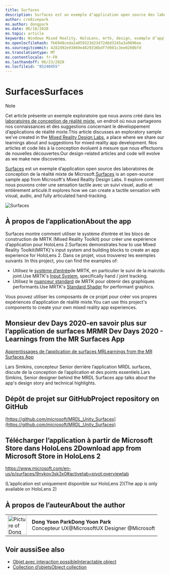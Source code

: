 ```yaml
---
title: Surfaces
description: Surfaces est un exemple d’application open source des laboratoires de conception de la réalité mixte de Microsoft. Il explore comment nous pouvons créer une sensation tactile avec un suivi visuel, audio et entièrement articulé.
author: cre8ivepark
ms.author: dongpark
ms.date: 06/18/2020
ms.topic: article
keywords: Windows Mixed Reality, HoloLens, mrtk, design, exemple d’application, contrôles
ms.openlocfilehash: fb6948ceda2a059323d23d72d6d3245a3a9896ee
ms.sourcegitcommit: 4282d92e93869e4829338bdf7d981c3ee0260bfd
ms.translationtype: MT
ms.contentlocale: fr-FR
ms.lasthandoff: 06/23/2020
ms.locfileid: "85240455"
---
```

# <a name="surfaces"></a><span data-ttu-id="243ec-105">Surfaces</span><span class="sxs-lookup"><span data-stu-id="243ec-105">Surfaces</span></span>

>[!NOTE]
><span data-ttu-id="243ec-106">Cet article présente un exemple exploratoire que nous avons créé dans les [laboratoires de conception de réalité mixte](https://github.com/Microsoft/MRDesignLabs_Unity), un endroit où nous partageons nos connaissances et des suggestions concernant le développement d’applications de réalité mixte.</span><span class="sxs-lookup"><span data-stu-id="243ec-106">This article discusses an exploratory sample we’ve created in the [Mixed Reality Design Labs](https://github.com/Microsoft/MRDesignLabs_Unity), a place where we share our learnings about and suggestions for mixed reality app development.</span></span> <span data-ttu-id="243ec-107">Nos articles et code liés à la conception évoluent à mesure que nous effectuons de nouvelles découvertes.</span><span class="sxs-lookup"><span data-stu-id="243ec-107">Our design-related articles and code will evolve as we make new discoveries.</span></span>

<span data-ttu-id="243ec-108">[Surfaces](https://github.com/microsoft/MRDL_Unity_Surfaces) est un exemple d’application open source des laboratoires de conception de la réalité mixte de Microsoft.</span><span class="sxs-lookup"><span data-stu-id="243ec-108">[Surfaces](https://github.com/microsoft/MRDL_Unity_Surfaces)  is an open-source sample app from Microsoft's Mixed Reality Design Labs.</span></span> <span data-ttu-id="243ec-109">Il explore comment nous pouvons créer une sensation tactile avec un suivi visuel, audio et entièrement articulé.</span><span class="sxs-lookup"><span data-stu-id="243ec-109">It explores how we can create a tactile sensation with visual, audio, and fully articulated hand-tracking.</span></span>

![Surfaces](images/MRDL_Surfaces_1.jpg)

## <a name="about-the-app"></a><span data-ttu-id="243ec-111">À propos de l’application</span><span class="sxs-lookup"><span data-stu-id="243ec-111">About the app</span></span>
<span data-ttu-id="243ec-112">Surfaces montre comment utiliser le système d’entrée et les blocs de construction de MRTK (Mixed Reality Toolkit) pour créer une expérience d’application pour HoloLens 2.</span><span class="sxs-lookup"><span data-stu-id="243ec-112">Surfaces demonstrates how to use Mixed Reality Toolkit(MRTK)'s input system and building blocks to create an app experience for HoloLens 2.</span></span> <span data-ttu-id="243ec-113">Dans ce projet, vous trouverez les exemples suivants :</span><span class="sxs-lookup"><span data-stu-id="243ec-113">In this project, you can find the examples of:</span></span>
- <span data-ttu-id="243ec-114">Utilisez le [système d’entrée](https://microsoft.github.io/MixedRealityToolkit-Unity/Documentation/Input/Overview.html)de MRTK, en particulier le suivi de la main/du joint.</span><span class="sxs-lookup"><span data-stu-id="243ec-114">Use MRTK's [Input System](https://microsoft.github.io/MixedRealityToolkit-Unity/Documentation/Input/Overview.html), specifically hand / joint tracking.</span></span>
- <span data-ttu-id="243ec-115">Utilisez le [nuanceur standard](https://microsoft.github.io/MixedRealityToolkit-Unity/Documentation/README_MRTKStandardShader.html) de MRTK pour obtenir des graphiques performants.</span><span class="sxs-lookup"><span data-stu-id="243ec-115">Use MRTK's [Standard Shader](https://microsoft.github.io/MixedRealityToolkit-Unity/Documentation/README_MRTKStandardShader.html) for performant graphics.</span></span>

<span data-ttu-id="243ec-116">Vous pouvez utiliser les composants de ce projet pour créer vos propres expériences d’application de réalité mixte.</span><span class="sxs-lookup"><span data-stu-id="243ec-116">You can use this project's components to create your own mixed reality app experiences.</span></span>

## <a name="mr-dev-days-2020---learnings-from-the-mr-surfaces-app"></a><span data-ttu-id="243ec-117">Monsieur dev Days 2020-en savoir plus sur l’application de surfaces MR</span><span class="sxs-lookup"><span data-stu-id="243ec-117">MR Dev Days 2020 - Learnings from the MR Surfaces App</span></span>
[<span data-ttu-id="243ec-118">Apprentissages de l’application de surfaces MR</span><span class="sxs-lookup"><span data-stu-id="243ec-118">Learnings from the MR Surfaces App</span></span>](https://channel9.msdn.com/Shows/Docs-Mixed-Reality/Learnings-from-the-MR-Surfaces-App)

<span data-ttu-id="243ec-119">Lars Simkins, concepteur Senior derrière l’application MRDL surfaces, discute de la conception de l’application et des points essentiels.</span><span class="sxs-lookup"><span data-stu-id="243ec-119">Lars Simkins, Senior designer behind the MRDL Surfaces app talks about the app's design story and technical highlights.</span></span>

## <a name="project-repository-on-github"></a><span data-ttu-id="243ec-120">Dépôt de projet sur GitHub</span><span class="sxs-lookup"><span data-stu-id="243ec-120">Project repository on GitHub</span></span>
[https://github.com/microsoft/MRDL_Unity_Surfaces](https://github.com/microsoft/MRDL_Unity_Surfaces)

## <a name="download-app-from-microsoft-store-in-hololens-2"></a><span data-ttu-id="243ec-121">Télécharger l’application à partir de Microsoft Store dans HoloLens 2</span><span class="sxs-lookup"><span data-stu-id="243ec-121">Download app from Microsoft Store in HoloLens 2</span></span>
https://www.microsoft.com/en-us/p/surfaces/9nvkpv3sk3x0#activetab=pivot:overviewtab

<span data-ttu-id="243ec-122">(L’application est uniquement disponible sur HoloLens 2)</span><span class="sxs-lookup"><span data-stu-id="243ec-122">(The app is only available on HoloLens 2)</span></span>

## <a name="about-the-author"></a><span data-ttu-id="243ec-123">À propos de l’auteur</span><span class="sxs-lookup"><span data-stu-id="243ec-123">About the author</span></span>

<table style="border-collapse:collapse" padding-left="0px">
<tr>
<td style="border-style: none" width="60px"><img alt="Picture of Dong Yoon Park" width="60" height="60" src="images/dongyoonpark.jpg"></td>
<td style="border-style: none"><span data-ttu-id="243ec-124"><b>Dong Yoon Park</b></span><span class="sxs-lookup"><span data-stu-id="243ec-124"><b>Dong Yoon Park</b></span></span><br><span data-ttu-id="243ec-125">Concepteur UX@Microsoft</span><span class="sxs-lookup"><span data-stu-id="243ec-125">UX Designer @Microsoft</span></span></td>
</tr>
</table>

## <a name="see-also"></a><span data-ttu-id="243ec-126">Voir aussi</span><span class="sxs-lookup"><span data-stu-id="243ec-126">See also</span></span>

* [<span data-ttu-id="243ec-127">Objet avec interaction possible</span><span class="sxs-lookup"><span data-stu-id="243ec-127">Interactable object</span></span>](interactable-object.md)
* [<span data-ttu-id="243ec-128">Collection d’objets</span><span class="sxs-lookup"><span data-stu-id="243ec-128">Object collection</span></span>](object-collection.md)
